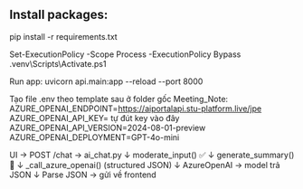 ## Install packages:
pip install -r requirements.txt

Set-ExecutionPolicy -Scope Process -ExecutionPolicy Bypass
.venv\Scripts\Activate.ps1

Run app:
uvicorn api.main:app --reload --port 8000

Tạo file .env theo template sau ở folder gốc Meeting_Note:
AZURE_OPENAI_ENDPOINT=https://aiportalapi.stu-platform.live/jpe
AZURE_OPENAI_API_KEY= tự đút key vào đây
AZURE_OPENAI_API_VERSION=2024-08-01-preview
AZURE_OPENAI_DEPLOYMENT=GPT-4o-mini

UI → POST /chat → ai_chat.py
      ↓
moderate_input() ✅
      ↓
generate_summary() 🧠
      ↓
_call_azure_openai() (structured JSON)
      ↓
AzureOpenAI → model trả JSON
      ↓
Parse JSON → gửi về frontend
